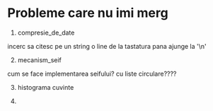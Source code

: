 # Probleme care nu imi merg

1. compresie_de_date

incerc sa citesc pe un string o line de la tastatura pana ajunge la '\n'

2. mecanism_seif

cum se face implementarea seifului?
cu liste circulare????

3. histograma cuvinte

4. 